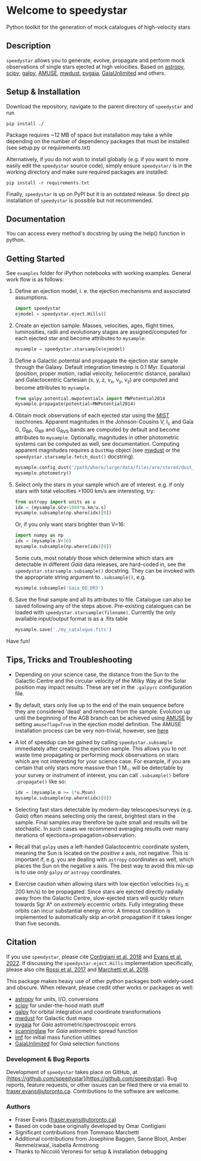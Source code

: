 # Welcome to speedystar
Python toolkit for the generation of mock catalogues of high-velocity stars

## Description

`speedystar` allows you to generate, evolve, propagate and perform mock observations of single stars ejected at high velocities. Based on [astropy](https://www.astropy.org/), [scipy](https://scipy.org/), [galpy](https://docs.galpy.org/en/v1.8.0/), [AMUSE](https://www.amusecode.org/), [mwdust](https://github.com/jobovy/mwdust), [pygaia](https://github.com/agabrown/PyGaia), [GaiaUnlimited](https://github.com/gaia-unlimited/gaiaunlimited) and others.  
  
## Setup & Installation  
Download the repository, navigate to the parent directory of `speedystar` and run 
``` 
pip install ./
```
Package requires ~12 MB of space but installation may take a while depending on the number of dependency packages that must be installed (see setup.py or requirements.txt)  

Alternatively, if you do not wish to install globally (e.g. if you want to more easily edit the `speedystar` source code), simply ensure `speedystar/` is in the working directory and make sure required packages are installed:
```
pip install -r requirements.txt
```

Finally, `speedystar` is up on PyPI but it is an outdated release. So direct pip installation of `speedystar` is possible but not recommended.

## Documentation  
You can access every method's docstring by using the help() function in python.  
  
## Getting Started

See `examples` folder for iPython notebooks with working examples. General work flow is as follows:

 1) Define an ejection model, i. e. the ejection mechanisms and associated assumptions. 
	 ```python
	 import speedystar
	ejmodel = speedystar.eject.Hills()
	 ```
2)  Create an ejection sample. Masses, velocities, ages, flight times, luminosities, radii and evolutionary stages are assigned/computed for each ejected star and become attributes to `mysample`:
	```python
	mysample = speedystar.starsample(ejmodel)
	```
  
3. Define a Galactic potential and propagate the ejection star sample through the Galaxy. Default integration timestep is 0.1 Myr. Equatorial (position, proper motion, radial velocity, heliocentric distance, parallax) and Galactocentric Cartesian (x, y, z, v<sub>x</sub>, v<sub>y</sub>, v<sub>z</sub>) are computed and become attributes to `mysample`.
	```python
	from galpy.potential.mwpotentials import MWPotential2014
	mysample.propagate(potential=MWPotential2014)
	```
  
5. Obtain mock observations of each ejected star using the [MIST](https://waps.cfa.harvard.edu/MIST/) isochrones. Apparent magnitudes in the Johnson-Cousins V, I<sub>c</sub> and Gaia G, G<sub>BP</sub>, G<sub>RP</sub> and G<sub>RVS</sub> bands are computed by default and become attributes to `mysample`. Optionally, magnitudes in other photometric systems can be computed as well, see documentation. Computing apparent magnitudes requires a `DustMap` object (see [mwdust](https://github.com/jobovy/mwdust) or the `speedystar.starsample.fetch_dust()` docstring).
  
	  ```python
	  mysample.config_dust('/path/where/large/data/files/are/stored/dust_map.h5')
	  mysample.photometry()
	```

6. Select only the stars in your sample which are of interest.
e.g. if only stars with total velocities >1000 km/s are interesting, try:
	```python
	from astropy import units as u
	idx = (mysample.GCv>1000*u.km/u.s) 
	mysample.subsample(np.where(idx)[0])
	```
	Or, if you only want stars brighter than V=16:
	```python
	import numpy as np
	idx = (mysample.V<16)
	mysample.subsample(np.where(idx)[0])
	```
	Some cuts, most notably those which determine which stars are detectable in different _Gaia_ data releases, are hard-coded in, see the `speedystar.starsample.subsample()` docstring. They can be invoked with the appropriate string argument to `.subsample()`, e.g. 
	```python
	mysample.subsample('Gaia_6D_DR3')
	```

7. Save the final sample and all its attributes to file. Catalogue can also be saved following any of the steps above. Pre-existing catalogues can be loaded with `speedystar.starsample(filename)`. Currently the only available input/output format is as a .fits table
	```python
	mysample.save('./my_catalogue.fits')
	```
  
Have fun!  
  
  ## Tips, Tricks and Troubleshooting

  - Depending on your science case, the distance from the Sun to the Galactic Centre and the circular velocity of the Milky Way at the Solar position may impact results. These are set in the `.galpyrc` configuration file.

  - By default, stars only live up to the end of the main sequence before they are considered 'dead' and removed from the sample. Evolution up until the beginning of the AGB branch can be achieved using [AMUSE](https://www.amusecode.org/) by setting `amuseflag=True` in the ejection model definition. The AMUSE installation process can be very non-trivial, however, see [here](https://amuse.readthedocs.io/en/latest/install/howto-install-AMUSE.html) 

  - A lot of speedup can be gained by calling `speedystar.subsample` immediately after creating the ejection sample. This allows you to not waste time propagating or performing mock observations on stars which are not interesting for your science case. For example, if you are certain that only stars more massive than 1 M<sub>&#9737;</sub> will  be detectable by your survey or instrument of interest, you can call `.subsample()` before `.propagate()` like so:
	```python
	idx = (mysample.m >= 1*u.Msun)
	mysample.subsample(np.where(idx)[0])
	```
- Selecting fast stars detectable by modern-day telescopes/surveys (e.g. _Gaia_) often means selecting only the rarest, brightest stars in the sample. Final samples may therefore be quite small and results will be stochastic. In such cases we recommend averaging results over many iterations of ejections+propagation+observation.
- Recall that `galpy` uses a left-handed Galactocentric coordinate system, meaning the Sun is located on the _positive_ x axis, not negative. This is important if, e.g. you are dealing with `astropy` coordinates as well, which places the Sun on the negative x axis. The best way to avoid this mix-up is to use _only_ `galpy` _or_ `astropy` coordinates.

- Exercise caution when allowing stars with low ejection velocities (v<sub>0</sub> &#8818; 200 km/s) to be propagated. Since stars are ejected directly radially away from the Galactic Centre, slow-ejected stars will quickly return towards Sgr A* on _extremely_ eccentric orbits. Fully integrating these orbits can incur substantial energy error. A timeout condition is implemented to automatically skip an orbit propagation if it takes longer than five seconds.

## Citation  
If you use `speedystar`, please cite [Contigiani et al. 2018](https://ui.adsabs.harvard.edu/abs/2019MNRAS.487.4025C/abstract) and [Evans et al. 2022](https://ui.adsabs.harvard.edu/abs/2022arXiv220514777E/abstract). If discussing the `speedystar.eject.Hills` implementation specifically, please also cite [Rossi et al. 2017](https://ui.adsabs.harvard.edu/abs/2017MNRAS.467.1844R/abstract) and [Marchetti et al. 2018](https://ui.adsabs.harvard.edu/abs/2018MNRAS.476.4697M/abstract).
 
This package makes heavy use of other python packages both widely-used and obscure. When relevant, please credit other works or packages as well: 
- [astropy](https://www.astropy.org/) for units, I/O, conversions
- [scipy](https://scipy.org/) for under-the-hood math stuff
- [galpy](https://docs.galpy.org/en/v1.8.0/) for orbital integration and coordinate transformations
- [mwdust](https://github.com/jobovy/mwdust) for Galactic dust maps
- [pygaia](https://github.com/agabrown/PyGaia) for *Gaia* astrometric/spectroscopic errors
- [scanninglaw](https://github.com/gaiaverse/scanninglaw) for *Gaia* astrometric spread function
- [imf](https://github.com/keflavich/imf) for initial mass function utilities
- [GaiaUnlimited](https://github.com/gaia-unlimited/gaiaunlimited) for *Gaia* selection functions

### Development & Bug Reports 

Development of `speedystar` takes place on GitHub, at [https://github.com/speedystar](https://github.com/speedystar). Bug reports, feature requests, or other issues can be filed there or via email to fraser.evans@utoronto.ca. Contributions to the software are welcome.

### Authors
- Fraser Evans (fraser.evans@utoronto.ca)
- Based on code base originally developed by Omar Contigiani
- Significant contributions from Tommaso Marchetti
- Additional contributions from Josephine Baggen, Sanne Bloot, Amber Remmelzwaal, Isabella Armstrong
- Thanks to Niccolò Veronesi for setup & installation debugging 
